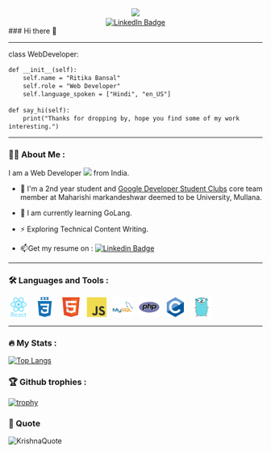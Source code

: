 
<div id="header" align="center">
  <img src="https://media.giphy.com/media/M9gbBd9nbDrOTu1Mqx/giphy.gif" width="100"/>

<div id="badges">
  <a href="https://www.linkedin.com/in/ritika-bansal-33a0081bb">
    <img src="https://img.shields.io/badge/LinkedIn-blue?style=for-the-badge&logo=linkedin&logoColor=white" alt="LinkedIn Badge"/>
  </a>
</div></div>
### Hi there 👋

---

class WebDeveloper:

    def __init__(self):
        self.name = "Ritika Bansal"
        self.role = "Web Developer"
        self.language_spoken = ["Hindi", "en_US"]

    def say_hi(self):
        print("Thanks for dropping by, hope you find some of my work interesting.")

---

### :woman_technologist: About Me :

I am a Web Developer <img src="https://media.giphy.com/media/WUlplcMpOCEmTGBtBW/giphy.gif" width="30"> from India.
- :telescope: I'm a 2nd year student and [Google Developer Student Clubs](https://github.com/Developer-Student-Clubs-MMDU) core team member at Maharishi markandeshwar deemed to be University, Mullana.

- :seedling: I am currently learning GoLang.

- :zap: Exploring Technical Content Writing.

- :mailbox:Get my resume on : [![Linkedin Badge](https://img.shields.io/badge/Linkedin-ritika--bansal-blue?style=for-the-badge&logo=Linkedin&logoColor=white)](https://www.linkedin.com/in/ritika-bansal-33a0081bb)

---

### :hammer_and_wrench: Languages and Tools :
<div>
  <img src="https://github.com/devicons/devicon/blob/master/icons/react/react-original-wordmark.svg" title="React" alt="React" width="40" height="40"/>&nbsp;&nbsp;
  <img src="https://github.com/devicons/devicon/blob/master/icons/css3/css3-plain-wordmark.svg"  title="CSS3" alt="CSS" width="40" height="40"/>&nbsp;&nbsp;
  <img src="https://github.com/devicons/devicon/blob/master/icons/html5/html5-original.svg" title="HTML5" alt="HTML" width="40" height="40"/>&nbsp;&nbsp;
  <img src="https://github.com/devicons/devicon/blob/master/icons/javascript/javascript-original.svg" title="JavaScript" alt="JavaScript" width="40" height="40"/>&nbsp;&nbsp;
  <img src="https://github.com/devicons/devicon/blob/master/icons/mysql/mysql-original-wordmark.svg" title="MySQL"  alt="MySQL" width="40" height="40"/>&nbsp;&nbsp;
<img src="https://github.com/devicons/devicon/blob/master/icons/php/php-original.svg" title="PHP" alt="PHP" width="40" height="40"/>&nbsp;&nbsp;
<img src="https://github.com/devicons/devicon/blob/master/icons/c/c-original.svg" title="C" alt="C" width="40" height="40"/>&nbsp;&nbsp;
<img src="https://github.com/devicons/devicon/blob/master/icons/go/go-original.svg" title="Go" alt="Go" width="40" height="40"/>&nbsp;&nbsp;
</div>

---

### :fire: My Stats :
[![Top Langs](https://github-readme-stats.vercel.app/api/top-langs/?username=bansalritika&layout=compact&theme=vision-friendly-dark)](https://github.com/anuraghazra/github-readme-stats)

### :trophy: Github trophies :
[![trophy](https://github-profile-trophy.vercel.app/?username=ryo-ma&theme=onedark)](https://github.com/ryo-ma/github-profile-trophy)


### :pencil: Quote

![KrishnaQuote](https://i.imgur.com/YhRuG2P.png)

